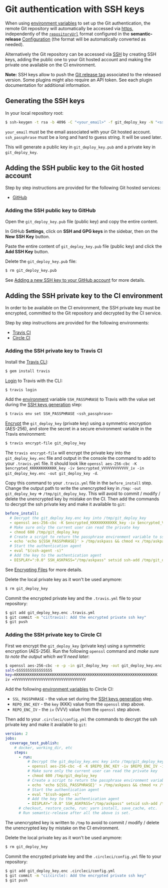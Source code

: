 # Git authentication with SSH keys

When using [environment variables](../01-usage/ci-configuration.md#authentication) to set up the Git authentication, the remote Git repository will automatically be accessed via [https](https://git-scm.com/book/en/v2/Git-on-the-Server-The-Protocols#_the_http_protocols), independently of the [`repositoryUrl`](../01-usage/configuration.md#repositoryurl) format configured in the **semantic-release** [Configuration](../01-usage/configuration.md#configuration) (the format will be automatically converted as needed).

Alternatively the Git repository can be accessed via [SSH](https://git-scm.com/book/en/v2/Git-on-the-Server-The-Protocols#_the_ssh_protocol) by creating SSH keys, adding the public one to your Git hosted account and making the private one available on the CI environment.

**Note:** SSH keys allow to push the [Git release tag](https://git-scm.com/book/en/v2/Git-Basics-Tagging) associated to the released version. Some plugins might also require an API token. See each plugin documentation for additional information.

## Generating the SSH keys

In your local repository root:

```bash
$ ssh-keygen -t rsa -b 4096 -C "<your_email>" -f git_deploy_key -N "<ssh_passphrase>"
```

`your_email` must be the email associated with your Git hosted account. `ssh_passphrase` must be a long and hard to guess string. It will be used later.

This will generate a public key in `git_deploy_key.pub` and a private key in `git_deploy_key`.

## Adding the SSH public key to the Git hosted account

Step by step instructions are provided for the following Git hosted services:
- [GitHub](#adding-the-ssh-public-key-to-github)

### Adding the SSH public key to GitHub

Open the `git_deploy_key.pub` file (public key) and copy the entire content.

In GitHub **Settings**, click on **SSH and GPG keys** in the sidebar, then on the **New SSH Key** button.

Paste the entire content of `git_deploy_key.pub` file (public key) and click the **Add SSH Key** button.

Delete the `git_deploy_key.pub` file:

```bash
$ rm git_deploy_key.pub
```

See [Adding a new SSH key to your GitHub account](https://help.github.com/articles/adding-a-new-ssh-key-to-your-github-account/) for more details.

## Adding the SSH private key to the CI environment

In order to be available on the CI environment, the SSH private key must be encrypted, committed to the Git repository and decrypted by the CI service.

Step by step instructions are provided for the following environments:
- [Travis CI](#adding-the-ssh-private-key-to-travis-ci)
- [Circle CI](#adding-the-ssh-private-key-to-circle-ci)

### Adding the SSH private key to Travis CI

Install the [Travis CLI](https://github.com/travis-ci/travis.rb#installation):

```bash
$ gem install travis
```

[Login](https://github.com/travis-ci/travis.rb#login) to Travis with the CLI:

```bash
$ travis login
```

Add the [environment](https://github.com/travis-ci/travis.rb#env) variable `SSH_PASSPHRASE` to Travis with the value set during the [SSH keys generation](#generating-the-ssh-keys) step:

```bash
$ travis env set SSH_PASSPHRASE <ssh_passphrase>
```

[Encrypt](https://github.com/travis-ci/travis.rb#encrypt) the `git_deploy_key` (private key) using a symmetric encryption (AES-256), and store the secret in a secure environment variable in the Travis environment:

```bash
$ travis encrypt-file git_deploy_key
```

The `travis encrypt-file` will encrypt the private key into the `git_deploy_key.enc` file and output in the console the command to add to your `.travis.yml` file. It should look like `openssl aes-256-cbc -K $encrypted_KKKKKKKKKKKK_key -iv $encrypted_VVVVVVVVVVVV_iv -in git_deploy_key.enc -out git_deploy_key -d`.

Copy this command to your `.travis.yml` file in the `before_install` step. Change the output path to write the unencrypted key in `/tmp`: `-out git_deploy_key` => `/tmp/git_deploy_key`. This will avoid to commit / modify / delete the unencrypted key by mistake on the CI. Then add the commands to decrypt the ssh private key and make it available to `git`:

```yaml
before_install:
  # Decrypt the git_deploy_key.enc key into /tmp/git_deploy_key
  - openssl aes-256-cbc -K $encrypted_KKKKKKKKKKKK_key -iv $encrypted_VVVVVVVVVVVV_iv -in git_deploy_key.enc -out /tmp/git_deploy_key -d
  # Make sure only the current user can read the private key
  - chmod 600 /tmp/git_deploy_key
  # Create a script to return the passphrase environment variable to ssh-add
  - echo 'echo ${SSH_PASSPHRASE}' > /tmp/askpass && chmod +x /tmp/askpass
  # Start the authentication agent
  - eval "$(ssh-agent -s)"
  # Add the key to the authentication agent
  - DISPLAY=":0.0" SSH_ASKPASS="/tmp/askpass" setsid ssh-add /tmp/git_deploy_key </dev/null
```

See [Encrypting Files](https://docs.travis-ci.com/user/encrypting-files) for more details.

Delete the local private key as it won't be used anymore:

```bash
$ rm git_deploy_key
```

Commit the encrypted private key and the `.travis.yml` file to your repository:

```bash
$ git add git_deploy_key.enc .travis.yml
$ git commit -m "ci(travis): Add the encrypted private ssh key"
$ git push
```

### Adding the SSH private key to Circle CI

First we encrypt the `git_deploy_key` (private key) using a symmetric encryption (AES-256).  Run the following `openssl` command and *make sure to note the output which we'll need later*:

```bash
$ openssl aes-256-cbc -e -p -in git_deploy_key -out git_deploy_key.enc -K `openssl rand -hex 32` -iv `openssl rand -hex 16`
salt=SSSSSSSSSSSSSSSS
key=KKKKKKKKKKKKKKKKKKKKKKKKKKKKKKKKKKKKKKKKKKKKKKKKKKKKKKKKKKKKKKKK
iv =VVVVVVVVVVVVVVVVVVVVVVVVVVVVVVVV
```

Add the following [environment variables](https://circleci.com/docs/2.0/env-vars/#adding-environment-variables-in-the-app) to Circle CI:
- `SSL_PASSPHRASE` - the value set during the [SSH keys generation](#generating-the-ssh-keys) step.
- `REPO_ENC_KEY` - the `key` (KKK) value from the `openssl` step above.
- `REPO_ENC_IV` - the `iv` (VVV) value from the `openssl` step above.

Then add to your `.circleci/config.yml` the commands to decrypt the ssh private key and make it available to `git`:

```yaml
version: 2
jobs:
  coverage_test_publish:
    # docker, working_dir, etc
    steps:
      - run:
          # Decrypt the git_deploy_key.enc key into /tmp/git_deploy_key
          - openssl aes-256-cbc -d -K $REPO_ENC_KEY -iv $REPO_ENC_IV -in git_deploy_key.enc -out /tmp/git_deploy_key
          # Make sure only the current user can read the private key
          - chmod 600 /tmp/git_deploy_key
          # Create a script to return the passphrase environment variable to ssh-add
          - echo 'echo ${SSL_PASSPHRASE}' > /tmp/askpass && chmod +x /tmp/askpass
          # Start the authentication agent
          - eval "$(ssh-agent -s)"
          # Add the key to the authentication agent
          - DISPLAY=":0.0" SSH_ASKPASS="/tmp/askpass" setsid ssh-add /tmp/git_deploy_key </dev/null
      # checkout, restore_cache, run: yarn install, save_cache, etc.
      # Run semantic-release after all the above is set.
```

The unencrypted key is written to `/tmp` to avoid to commit / modify / delete the unencrypted key by mistake on the CI environment.

Delete the local private key as it won't be used anymore:

```bash
$ rm git_deploy_key
```

Commit the encrypted private key and the `.circleci/config.yml` file to your repository:

```bash
$ git add git_deploy_key.enc .circleci/config.yml
$ git commit -m "ci(circle): Add the encrypted private ssh key"
$ git push
```

